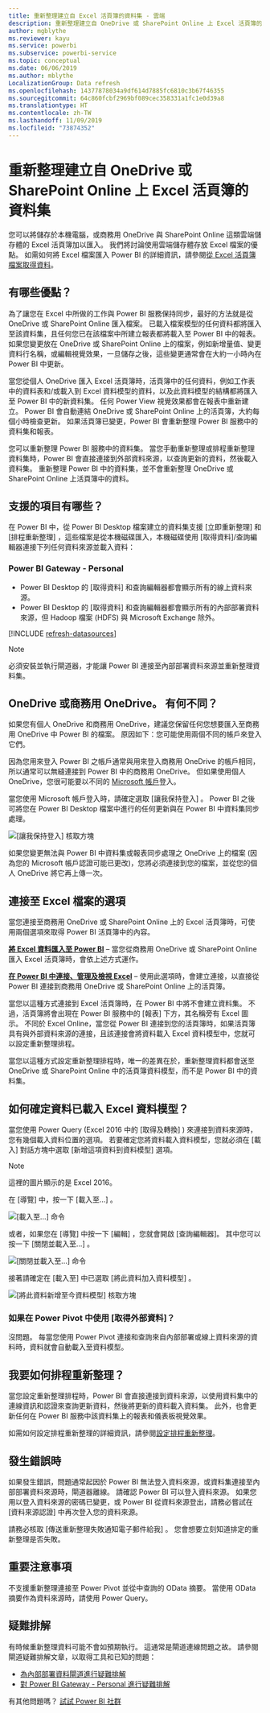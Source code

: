 ```yaml
---
title: 重新整理建立自 Excel 活頁簿的資料集 - 雲端
description: 重新整理建立自 OneDrive 或 SharePoint Online 上 Excel 活頁簿的資料集
author: mgblythe
ms.reviewer: kayu
ms.service: powerbi
ms.subservice: powerbi-service
ms.topic: conceptual
ms.date: 06/06/2019
ms.author: mblythe
LocalizationGroup: Data refresh
ms.openlocfilehash: 14377878034a9df614d7885fc6810c3b67f46355
ms.sourcegitcommit: 64c860fcbf2969bf089cec358331a1fc1e0d39a8
ms.translationtype: HT
ms.contentlocale: zh-TW
ms.lasthandoff: 11/09/2019
ms.locfileid: "73874352"
---
```

# <a name="refresh-a-dataset-created-from-an-excel-workbook-on-onedrive-or-sharepoint-online"></a>重新整理建立自 OneDrive 或 SharePoint Online 上 Excel 活頁簿的資料集

您可以將儲存於本機電腦，或商務用 OneDrive 與 SharePoint Online 這類雲端儲存體的 Excel 活頁簿加以匯入。 我們將討論使用雲端儲存體存放 Excel 檔案的優點。 如需如何將 Excel 檔案匯入 Power BI 的詳細資訊，請參閱[從 Excel 活頁簿檔案取得資料](service-excel-workbook-files.md)。

## <a name="what-are-the-advantages"></a>有哪些優點？

為了讓您在 Excel 中所做的工作與 Power BI 服務保持同步，最好的方法就是從 OneDrive 或 SharePoint Online 匯入檔案。 已載入檔案模型的任何資料都將匯入至該資料集，且任何您已在該檔案中所建立報表都將載入至 Power BI 中的報表。 如果您變更放在 OneDrive 或 SharePoint Online 上的檔案，例如新增量值、變更資料行名稱，或編輯視覺效果，一旦儲存之後，這些變更通常會在大約一小時內在 Power BI 中更新。

當您從個人 OneDrive 匯入 Excel 活頁簿時，活頁簿中的任何資料，例如工作表中的資料表和/或載入到 Excel 資料模型的資料，以及此資料模型的結構都將匯入至 Power BI 中的新資料集。 任何 Power View 視覺效果都會在報表中重新建立。 Power BI 會自動連結 OneDrive 或 SharePoint Online 上的活頁簿，大約每個小時檢查更新。 如果活頁簿已變更，Power BI 會重新整理 Power BI 服務中的資料集和報表。

您可以重新整理 Power BI 服務中的資料集。 當您手動重新整理或排程重新整理資料集時，Power BI 會直接連接到外部資料來源，以查詢更新的資料，然後載入資料集。 重新整理 Power BI 中的資料集，並不會重新整理 OneDrive 或 SharePoint Online 上活頁簿中的資料。 

## <a name="whats-supported"></a>支援的項目有哪些？

在 Power BI 中，從 Power BI Desktop 檔案建立的資料集支援 [立即重新整理]  和 [排程重新整理]  ，這些檔案是從本機磁碟匯入，本機磁碟使用 [取得資料]/查詢編輯器連接下列任何資料來源並載入資料：  

### <a name="power-bi-gateway---personal"></a>Power BI Gateway - Personal

* Power BI Desktop 的 [取得資料] 和查詢編輯器都會顯示所有的線上資料來源。
* Power BI Desktop 的 [取得資料] 和查詢編輯器都會顯示所有的內部部署資料來源，但 Hadoop 檔案 (HDFS) 與 Microsoft Exchange 除外。

<!-- Refresh Data sources-->
[!INCLUDE [refresh-datasources](./includes/refresh-datasources.md)]

> [!NOTE]
> 必須安裝並執行閘道器，才能讓 Power BI 連接至內部部署資料來源並重新整理資料集。
>
>

## <a name="onedrive-or-onedrive-for-business-whats-the-difference"></a>OneDrive 或商務用 OneDrive。 有何不同？

如果您有個人 OneDrive 和商務用 OneDrive，建議您保留任何您想要匯入至商務用 OneDrive 中 Power BI 的檔案。 原因如下：您可能使用兩個不同的帳戶來登入它們。

因為您用來登入 Power BI 之帳戶通常與用來登入商務用 OneDrive 的帳戶相同，所以通常可以無縫連接到 Power BI 中的商務用 OneDrive。 但如果使用個人 OneDrive，您很可能要以不同的 [Microsoft 帳戶](https://account.microsoft.com)登入。

當您使用 Microsoft 帳戶登入時，請確定選取 [讓我保持登入]  。 Power BI 之後可將您在 Power BI Desktop 檔案中進行的任何更新與在 Power BI 中資料集同步處理。  

![[讓我保持登入] 核取方塊](media/refresh-excel-file-onedrive/refresh_signin_keepmesignedin.png)

如果您變更無法與 Power BI 中資料集或報表同步處理之 OneDrive 上的檔案 (因為您的 Microsoft 帳戶認證可能已更改)，您將必須連接到您的檔案，並從您的個人 OneDrive 將它再上傳一次。

## <a name="options-for-connecting-to-excel-file"></a>連接至 Excel 檔案的選項

當您連接至商務用 OneDrive 或 SharePoint Online 上的 Excel 活頁簿時，可使用兩個選項來取得 Power BI 活頁簿中的內容。

[**將 Excel 資料匯入至 Power BI**](service-excel-workbook-files.md#import-or-connect-to-an-excel-workbook-from-power-bi) – 當您從商務用 OneDrive 或 SharePoint Online 匯入 Excel 活頁簿時，會依上述方式運作。

[**在 Power BI 中連接、管理及檢視 Excel**](service-excel-workbook-files.md#one-excel-workbook--two-ways-to-use-it) – 使用此選項時，會建立連接，以直接從 Power BI 連接到商務用 OneDrive 或 SharePoint Online 上的活頁簿。

當您以這種方式連接到 Excel 活頁簿時，在 Power BI 中將不會建立資料集。 不過，活頁簿將會出現在 Power BI 服務中的 [報表] 下方，其名稱旁有 Excel 圖示。 不同於 Excel Online，當您從 Power BI 連接到您的活頁簿時，如果活頁簿具有與外部資料來源的連接，且該連接會將資料載入 Excel 資料模型中，您就可以設定重新整理排程。

當您以這種方式設定重新整理排程時，唯一的差異在於，重新整理資料都會送至 OneDrive 或 SharePoint Online 中的活頁簿資料模型，而不是 Power BI 中的資料集。

## <a name="how-do-i-make-sure-data-is-loaded-to-the-excel-data-model"></a>如何確定資料已載入 Excel 資料模型？

當您使用 Power Query (Excel 2016 中的 [取得及轉換]  ) 來連接到資料來源時，您有幾個載入資料位置的選項。 若要確定您將資料載入資料模型，您就必須在 [載入]  對話方塊中選取 [新增這項資料到資料模型]  選項。

> [!NOTE]
> 這裡的圖片顯示的是 Excel 2016。
>
>

在 [導覽]  中，按一下 [載入至...]  。  

![[載入至...] 命令](media/refresh-excel-file-onedrive/refresh_loadtodm_1.png)

或者，如果您在 [導覽]  中按一下 [編輯]  ，您就會開啟 [查詢編輯器]。 其中您可以按一下 [關閉並載入至...]  。  

![[關閉並載入至...] 命令](media/refresh-excel-file-onedrive/refresh_loadtodm_2.png)

接著請確定在 [載入至]  中已選取 [將此資料加入資料模型]  。  

![[將此資料新增至今資料模型] 核取方塊](media/refresh-excel-file-onedrive/refresh_loadtodm_3.png)

### <a name="what-if-i-use-get-external-data-in-power-pivot"></a>如果在 Power Pivot 中使用 [取得外部資料]？

沒問題。 每當您使用 Power Pivot 連接和查詢來自內部部署或線上資料來源的資料時，資料就會自動載入至資料模型。

## <a name="how-do-i-schedule-refresh"></a>我要如何排程重新整理？

當您設定重新整理排程時，Power BI 會直接連接到資料來源，以使用資料集中的連線資訊和認證來查詢更新資料，然後將更新的資料載入資料集。 此外，也會更新任何在 Power BI 服務中該資料集上的報表和儀表板視覺效果。

如需如何設定排程重新整理的詳細資訊，請參閱[設定排程重新整理](refresh-scheduled-refresh.md)。

## <a name="when-things-go-wrong"></a>發生錯誤時

如果發生錯誤，問題通常起因於 Power BI 無法登入資料來源，或資料集連接至內部部署資料來源時，閘道器離線。 請確認 Power BI 可以登入資料來源。 如果您用以登入資料來源的密碼已變更，或 Power BI 從資料來源登出，請務必嘗試在 [資料來源認證] 中再次登入您的資料來源。

請務必核取 [傳送重新整理失敗通知電子郵件給我]  。 您會想要立刻知道排定的重新整理是否失敗。

## <a name="important-notes"></a>重要注意事項

不支援重新整理連接至 Power Pivot 並從中查詢的 OData 摘要。 當使用 OData 摘要作為資料來源時，請使用 Power Query。

## <a name="troubleshooting"></a>疑難排解

有時候重新整理資料可能不會如預期執行。 這通常是閘道連線問題之故。 請參閱閘道疑難排解文章，以取得工具和已知的問題：

- [為內部部署資料閘道進行疑難排解](service-gateway-onprem-tshoot.md)
- [對 Power BI Gateway - Personal 進行疑難排解](service-admin-troubleshooting-power-bi-personal-gateway.md)

有其他問題嗎？ [試試 Power BI 社群](https://community.powerbi.com/)

